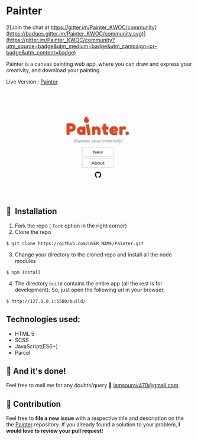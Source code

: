 # Painter

[![Join the chat at https://gitter.im/Painter_KWOC/community](https://badges.gitter.im/Painter_KWOC/community.svg)](https://gitter.im/Painter_KWOC/community?utm_source=badge&utm_medium=badge&utm_campaign=pr-badge&utm_content=badge)

Painter is a canvas painting web app, where you can draw and express your creativity, and download your painting. 

Live Version : [Painter](https://iamskab.github.io/Painter)

![gif of Painter](painter.gif)


## 🚀&nbsp; Installation
1. Fork the repo ( `Fork` option in the right corner)
2. Clone the repo
```
$ git clone https://github.com/USER_NAME/Painter.git
```

3. Change your directory to the cloned repo and install all the node modules
```
$ npm install 
```

4. The directory `build` contains the entire app (all the rest is for development). So, just open the following url in your browser,
```
$ http://127.0.0.1:5500/build/
```

## Technologies used:
- HTML 5
- SCSS
- JavaScript(ES6+)
- Parcel

## :clap: And it's done!
Feel free to mail me for any doubts/query 
:email: iamsourav470@gmail.com

## :handshake: Contribution
Feel free to **file a new issue** with a respective title and description on the the [Painter](https://github.com/iamskab/Painter/issues) repository. If you already found a solution to your problem, **I would love to review your pull request**! 

